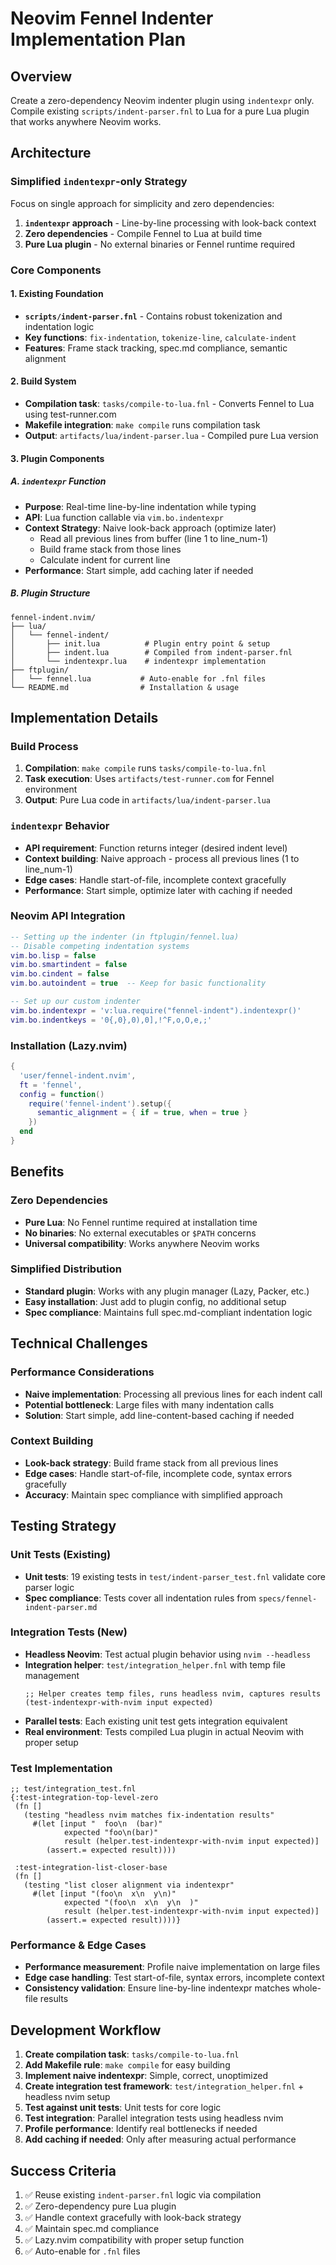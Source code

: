 # Neovim Fennel Indenter Implementation Plan

## Overview
Create a zero-dependency Neovim indenter plugin using `indentexpr` only. Compile existing `scripts/indent-parser.fnl` to Lua for a pure Lua plugin that works anywhere Neovim works.

## Architecture

### Simplified `indentexpr`-only Strategy
Focus on single approach for simplicity and zero dependencies:

1. **`indentexpr` approach** - Line-by-line processing with look-back context
2. **Zero dependencies** - Compile Fennel to Lua at build time
3. **Pure Lua plugin** - No external binaries or Fennel runtime required

### Core Components

#### 1. Existing Foundation
- **`scripts/indent-parser.fnl`** - Contains robust tokenization and indentation logic
- **Key functions**: `fix-indentation`, `tokenize-line`, `calculate-indent`
- **Features**: Frame stack tracking, spec.md compliance, semantic alignment

#### 2. Build System
- **Compilation task**: `tasks/compile-to-lua.fnl` - Converts Fennel to Lua using test-runner.com
- **Makefile integration**: `make compile` runs compilation task
- **Output**: `artifacts/lua/indent-parser.lua` - Compiled pure Lua version

#### 3. Plugin Components

##### A. `indentexpr` Function  
- **Purpose**: Real-time line-by-line indentation while typing
- **API**: Lua function callable via `vim.bo.indentexpr`
- **Context Strategy**: Naive look-back approach (optimize later)
  - Read all previous lines from buffer (line 1 to line_num-1)
  - Build frame stack from those lines
  - Calculate indent for current line
- **Performance**: Start simple, add caching later if needed

##### B. Plugin Structure
```
fennel-indent.nvim/
├── lua/
│   └── fennel-indent/
│       ├── init.lua          # Plugin entry point & setup
│       ├── indent.lua        # Compiled from indent-parser.fnl
│       └── indentexpr.lua    # indentexpr implementation
├── ftplugin/
│   └── fennel.lua           # Auto-enable for .fnl files
└── README.md                # Installation & usage
```

## Implementation Details

### Build Process
1. **Compilation**: `make compile` runs `tasks/compile-to-lua.fnl`
2. **Task execution**: Uses `artifacts/test-runner.com` for Fennel environment
3. **Output**: Pure Lua code in `artifacts/lua/indent-parser.lua`

### `indentexpr` Behavior  
- **API requirement**: Function returns integer (desired indent level)
- **Context building**: Naive approach - process all previous lines (1 to line_num-1)
- **Edge cases**: Handle start-of-file, incomplete context gracefully
- **Performance**: Start simple, optimize later with caching if needed

### Neovim API Integration
```lua
-- Setting up the indenter (in ftplugin/fennel.lua)
-- Disable competing indentation systems
vim.bo.lisp = false
vim.bo.smartindent = false
vim.bo.cindent = false
vim.bo.autoindent = true  -- Keep for basic functionality

-- Set up our custom indenter
vim.bo.indentexpr = 'v:lua.require("fennel-indent").indentexpr()'
vim.bo.indentkeys = '0{,0},0),0],!^F,o,O,e,;'
```

### Installation (Lazy.nvim)
```lua
{
  'user/fennel-indent.nvim',
  ft = 'fennel',
  config = function()
    require('fennel-indent').setup({
      semantic_alignment = { if = true, when = true }
    })
  end
}
```

## Benefits

### Zero Dependencies
- **Pure Lua**: No Fennel runtime required at installation time
- **No binaries**: No external executables or `$PATH` concerns
- **Universal compatibility**: Works anywhere Neovim works

### Simplified Distribution
- **Standard plugin**: Works with any plugin manager (Lazy, Packer, etc.)
- **Easy installation**: Just add to plugin config, no additional setup
- **Spec compliance**: Maintains full spec.md-compliant indentation logic

## Technical Challenges

### Performance Considerations
- **Naive implementation**: Processing all previous lines for each indent call
- **Potential bottleneck**: Large files with many indentation calls
- **Solution**: Start simple, add line-content-based caching if needed

### Context Building
- **Look-back strategy**: Build frame stack from all previous lines
- **Edge cases**: Handle start-of-file, incomplete code, syntax errors gracefully
- **Accuracy**: Maintain spec compliance with simplified approach

## Testing Strategy

### Unit Tests (Existing)
- **Unit tests**: 19 existing tests in `test/indent-parser_test.fnl` validate core parser logic
- **Spec compliance**: Tests cover all indentation rules from `specs/fennel-indent-parser.md`

### Integration Tests (New)
- **Headless Neovim**: Test actual plugin behavior using `nvim --headless`
- **Integration helper**: `test/integration_helper.fnl` with temp file management
  ```fennel
  ;; Helper creates temp files, runs headless nvim, captures results
  (test-indentexpr-with-nvim input expected)
  ```
- **Parallel tests**: Each existing unit test gets integration equivalent
- **Real environment**: Tests compiled Lua plugin in actual Neovim with proper setup

### Test Implementation
```fennel
;; test/integration_test.fnl
{:test-integration-top-level-zero
 (fn []
   (testing "headless nvim matches fix-indentation results"
     #(let [input "  foo\n  (bar)"
            expected "foo\n(bar)"  
            result (helper.test-indentexpr-with-nvim input expected)]
        (assert.= expected result))))
        
 :test-integration-list-closer-base
 (fn []
   (testing "list closer alignment via indentexpr"
     #(let [input "(foo\n  x\n  y\n)"
            expected "(foo\n  x\n  y\n  )"
            result (helper.test-indentexpr-with-nvim input expected)]
        (assert.= expected result))))}
```

### Performance & Edge Cases
- **Performance measurement**: Profile naive implementation on large files
- **Edge case handling**: Test start-of-file, syntax errors, incomplete context
- **Consistency validation**: Ensure line-by-line indentexpr matches whole-file results

## Development Workflow
1. **Create compilation task**: `tasks/compile-to-lua.fnl`
2. **Add Makefile rule**: `make compile` for easy building
3. **Implement naive indentexpr**: Simple, correct, unoptimized
4. **Create integration test framework**: `test/integration_helper.fnl` + headless nvim setup
5. **Test against unit tests**: Unit tests for core logic
6. **Test integration**: Parallel integration tests using headless nvim
7. **Profile performance**: Identify real bottlenecks if needed
8. **Add caching if needed**: Only after measuring actual performance

## Success Criteria
1. ✅ Reuse existing `indent-parser.fnl` logic via compilation
2. ✅ Zero-dependency pure Lua plugin
3. ✅ Handle context gracefully with look-back strategy
4. ✅ Maintain spec.md compliance
5. ✅ Lazy.nvim compatibility with proper setup function
6. ✅ Auto-enable for `.fnl` files
